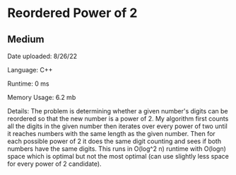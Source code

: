 
# Reordered Power of 2

## Medium

Date uploaded: 8/26/22

Language: C++

Runtime: 0 ms

Memory Usage: 6.2 mb

Details: The problem is determining whether a given number's digits can be reordered so that the new number is a power of 2. My algorithm first counts all the digits in the given number then iterates over every power of two until it reaches numbers with the same length as the given number. Then for each possible power of 2 it does the same digit counting and sees if both numbers have the same digits. This runs in O(log^2 n) runtime with O(logn) space which is optimal but not the most optimal (can use slightly less space for every power of 2 candidate).
